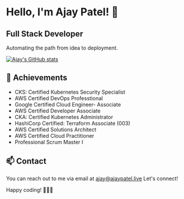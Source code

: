 # Hello, I'm Ajay Patel! 👋

## Full Stack Developer 

Automating the path from idea to deployment.

[![Ajay's GitHub stats](https://github-readme-stats.vercel.app/api?username=patelajay745&theme=vue)](https://github.com/patelajay745/github-readme-stats)

## 🌟 Achievements

- CKS: Certified Kubernetes Security Specialist
- AWS Certified DevOps Professtional
- Google Certified Cloud Engineer- Associate
- AWS Certified Developer Associate
- CKA: Certified Kubernetes Administrator
- HashiCorp Certified: Terraform Associate (003)
- AWS Certified Solutions Architect
- AWS Certified Cloud Practitioner
- Professional Scrum Master I

## 📫 Contact

You can reach out to me via email at ajay@ajaypatel.live Let's connect!

Happy coding! 🚀👨‍💻
